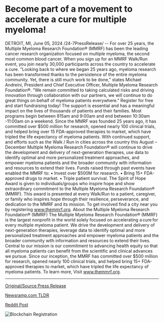 # Become part of a movement to accelerate a cure for multiple myeloma!

DETROIT, MI, June 05, 2024 /24-7PressRelease/ -- For over 25 years, the Multiple Myeloma Research Foundation® (MMRF) has been the leading cancer research organization focused on multiple myeloma, the second most common blood cancer.   When you sign up for an MMRF Walk/Run event, you join nearly 30,000 participants across the country to accelerate a cure.  "Looking back to where we began 25 years ago, myeloma research has been transformed thanks to the persistence of the entire myeloma community. Yet, there is still much work to be done," states Michael Andreini, President and Chief Executive Officer, Multiple Myeloma Research Foundation®. "We remain committed to taking calculated risks and driving innovation through collaboration with our partners, we will continue to do great things on behalf of myeloma patients everywhere."   Register for free and start fundraising today! The support is essential and has a meaningful impact on the lives of thousands of patients and their families. Most programs begin between 815am and 9:00am and end between 10:30am -11:00am on a weekend.   Since the MMRF was founded 25 years ago, it has committed over $500 million for research, opened nearly 100 clinical trials, and helped bring over 15 FDA-approved therapies to market, which have tripled the life expectancy of myeloma patients.   With continued support, and efforts such as the Walk / Run in cities across the country this August – December Multiple Myeloma Research Foundation® will continue to drive the development and delivery of next-generation therapies, use data to identify optimal and more personalized treatment approaches, and empower myeloma patients and the broader community with information and resources to extend their lives.   Funds raised through past events have enabled the MMRF to: •	Invest over $500M for research. •	Bring 15+ FDA-approved drugs to market. •	Triple patient survival.  The Spirit of Hope Award is given to individuals/groups who inspire hope and show extraordinary commitment to the Multiple Myeloma Research Foundation® (MMRF). This award is presented at every Walk/Run to a patient, caregiver, or family who inspires hope through their resilience, perseverance, and dedication to the MMRF and its mission.  To get involved find a city near you by registering www.themmrf.org.  About the Multiple Myeloma Research Foundation® (MMRF) The Multiple Myeloma Research Foundation® (MMRF) is the largest nonprofit in the world solely focused on accelerating a cure for every multiple myeloma patient. We drive the development and delivery of next-generation therapies, leverage data to identify optimal and more personalized treatment approaches and empower myeloma patients and the broader community with information and resources to extend their lives. Central to our mission is our commitment to advancing health equity so that all myeloma patients can benefit from the scientific and clinical advances we pursue. Since our inception, the MMRF has committed over $500 million for research, opened nearly 100 clinical trials, and helped bring 15+ FDA-approved therapies to market, which have tripled the life expectancy of myeloma patients.   To learn more, Visit www.themmrf.org. 

---

[Original/Source Press Release](https://www.24-7pressrelease.com/press-release/511421/become-part-of-a-movement-to-accelerate-a-cure-for-multiple-myeloma)
                    

[Newsramp.com TLDR](None) 



[Reddit Post](https://www.reddit.com/r/HealthCareNewsInfo/comments/1d8jw1k/join_the_mmrf_walkrun_to_accelerate_a_cure_for/) 



![Blockchain Registration](https://cdn.newsramp.app/24-7PressRelease/qrcode/246/5/eachAU5M.webp)